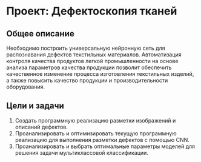 # Проект: Дефектоскопия тканей
## Общее описание
Необходимо построить универсальную нейронную сеть для распознавания дефектов текстильных материалов. Автоматизация контроля качества продуктов легкой промышленности на основе анализа параметров качества продукции позволит обеспечить качественное изменение процесса изготовления текстильных изделий, а также повысить качество продукции и производительности оборудования.

## Цели и задачи

1.	Создать программную реализацию разметки изображений и описаний дефектов. 
2.	Проанализировать и оптимизировать текущую программную реализацию для выполнения разметки дефектов с помощью CNN.
3.	Проанализировать и выбрать оптимальные параметры моделей для решения задачи мультиклассовой классификации. 

